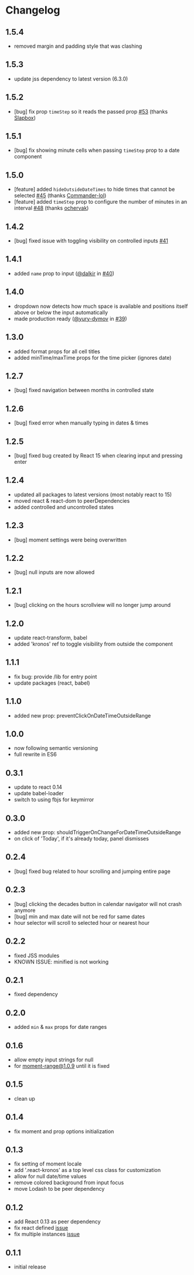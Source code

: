 Changelog
=========

## 1.5.4

- removed margin and padding style that was clashing

## 1.5.3

- update jss dependency to latest version (6.3.0)

## 1.5.2

- [bug] fix prop `timeStep` so it reads the passed prop [#53](https://github.com/dubert/react-kronos/issues/53) (thanks [Slapbox](https://github.com/Slapbox))

## 1.5.1

- [bug] fix showing minute cells when passing `timeStep` prop to a date component

## 1.5.0

- [feature] added `hideOutsideDateTimes` to hide times that cannot be selected [#45](https://github.com/dubert/react-kronos/pull/45) (thanks [Commander-lol](https://github.com/Commander-lol))
- [feature] added `timeStep` prop to configure the number of minutes in an interval [#48](https://github.com/dubert/react-kronos/issues/48) (thanks [ochervak](https://github.com/ochervak))

## 1.4.2

- [bug] fixed issue with toggling visibility on controlled inputs [#41](https://github.com/dubert/react-kronos/issues/41)

## 1.4.1

- added `name` prop to input ([@dalkir](https://github.com/dalkir) in [#40](https://github.com/dubert/react-kronos/pull/40))

## 1.4.0

- dropdown now detects how much space is available and positions itself above or below the input automatically
- made production ready ([@yury-dymov](https://github.com/yury-dymov) in [#39](https://github.com/dubert/react-kronos/pull/39))

## 1.3.0

- added format props for all cell titles
- added minTime/maxTime props for the time picker (ignores date)

## 1.2.7

- [bug] fixed navigation between months in controlled state

## 1.2.6

- [bug] fixed error when manually typing in dates & times

## 1.2.5

- [bug] fixed bug created by React 15 when clearing input and pressing enter

## 1.2.4

- updated all packages to latest versions (most notably react to 15)
- moved react & react-dom to peerDependencies
- added controlled and uncontrolled states

## 1.2.3
- [bug] moment settings were being overwritten

## 1.2.2
- [bug] null inputs are now allowed

## 1.2.1
- [bug] clicking on the hours scrollview will no longer jump around

## 1.2.0
- update react-transform, babel
- added 'kronos' ref to toggle visibility from outside the component

## 1.1.1
- fix bug: provide /lib for entry point
- update packages (react, babel)

## 1.1.0
- added new prop: preventClickOnDateTimeOutsideRange

## 1.0.0
- now following semantic versioning
- full rewrite in ES6

## 0.3.1
- update to react 0.14
- update babel-loader
- switch to using fbjs for keymirror

## 0.3.0
- added new prop: shouldTriggerOnChangeForDateTimeOutsideRange
- on click of 'Today', if it's already today, panel dismisses

## 0.2.4
- [bug] fixed bug related to hour scrolling and jumping entire page

## 0.2.3
- [bug] clicking the decades button in calendar navigator will not crash anymore
- [bug] min and max date will not be red for same dates
- hour selector will scroll to selected hour or nearest hour

## 0.2.2
- fixed JSS modules
- KNOWN ISSUE: minified is not working

## 0.2.1
- fixed dependency

## 0.2.0
- added `min` & `max` props for date ranges

## 0.1.6
- allow empty input strings for null
- for moment-range@1.0.9 until it is fixed

## 0.1.5
- clean up

## 0.1.4
- fix moment and prop options initialization

## 0.1.3
- fix setting of moment locale
- add '.react-kronos' as a top level css class for customization
- allow for null date/time values
- remove colored background from input focus
- move Lodash to be peer dependency

## 0.1.2
- add React 0.13 as peer dependency
- fix react defined [issue](https://github.com/dubert/react-kronos/issues/1)
- fix multiple instances [issue](https://github.com/dubert/react-kronos/issues/5)

## 0.1.1
- initial release
